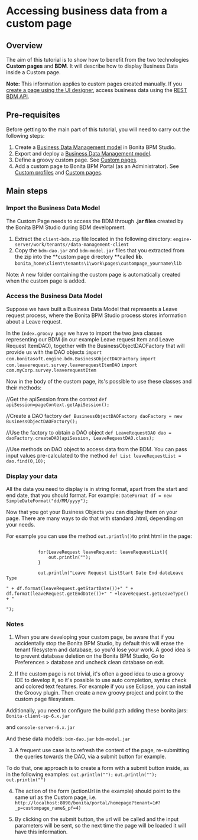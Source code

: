 # Accessing business data from a custom page

## Overview

The aim of this tutorial is to show how to benefit from the two technologies **Custom pages** and **BDM**.
It will describe how to display Business Data inside a Custom page.

**Note:** This information applies to custom pages created manually. 
If you [create a page using the UI designer](create-or-modify-a-page.md), access business data using the [REST BDM API](bdm-api.md).

## Pre-requisites

Before getting to the main part of this tutorial, you will need to carry out the following steps:

1. Create a [Business Data Management model](define-and-deploy-the-bdm.md) in Bonita BPM Studio.
2. Export and deploy a [Business Data Management model](define-and-deploy-the-bdm.md).
3. Define a groovy custom page. See [Custom pages](pages.md#examples).
4. Add a custom page to Bonita BPM Portal (as an Administrator). See [Custom profiles](custom-profiles.md) and [Custom pages](pages.md).

## Main steps

### Import the Business Data Model

The Custom Page needs to access the BDM through **.jar files** created by the Bonita BPM Studio during BDM development.

1. Extract the `client-bdm.zip` file located in the following directory: `engine-server/work/tenants//data-management-client`
2. Copy the `bdm-dao.jar` and `bdm-model.jar` files that you extracted from the zip into the **custom page directory **called **lib**.
`bonita_home\client\tenants\1\work\pages\custompage_yourname\lib`

Note: A new folder containing the custom page is automatically created when the custom page is added.

### Access the Business Data Model

Suppose we have built a Business Data Model that represents a Leave request process, where the Bonita BPM Studio process stores information about a Leave request. 

In the `Index.groovy page` we have to import the two java classes representing our BDM (in our example Leave request Item and Leave Request ItemDAO), together with the BusinessObjectDAOFactory that will provide us with the DAO objects
`import com.bonitasoft.engine.bdm.BusinessObjectDAOFactory`
`import com.leaverequest.survey.leaverequestItemDAO`
`import com.myCorp.survey.leaverequestItem`

Now in the body of the custom page, its's possible to use these classes and their methods:

//Get the apiSession from the context
`def apiSession=pageContext.getApiSession();`

//Create a DAO factory
`def BusinessObjectDAOFactory daoFactory = new BusinessObjectDAOFactory();`

//Use the factory to obtain a DAO object
`def LeaveRequestDAO dao = daoFactory.createDAO(apiSession, LeaveRequestDAO.class);`

//Use methods on DAO object to access data from the BDM. You can pass input values pre-calculated to the method
`def List leaveRequestList = dao.find(0,10);`

### Display your data

All the data you need to display is in string format, apart from the start and end date, that you should format. For example:
`DateFormat df = new SimpleDateFormat("dd/MM/yyyy");`

Now that you got your Business Objects you can display them on your page.
There are many ways to do that with standard .html, depending on your needs.

For example you can use the method `out.println()`to print html in the page:
```out.println('');
			
			for(LeaveRequest leaveRequest: leaveRequestList){         
				out.println(""); 
			}
			
			out.println("Leave Request ListStart Date End dateLeave Type

" + df.format(leaveRequest.getStartDate())+" " + df.format(leaveRequest.getEndDate())+" " +leaveRequest.getLeaveType() + "

");
```

### Notes

1. When you are developing your custom page, be aware that if you accidentally stop the Bonita BPM Studio, by default this will erase the tenant filesystem and database, so you'd lose your work.
A good idea is to prevent database deletion on the Bonita BPM Studio, Go to Preferences \> database and uncheck clean database on exit.

2. If the custom page is not trivial, it's often a good idea to use a groovy IDE to develop it, so it's possible to use auto completion, syntax check and colored text features. For example if you use Eclipse, you can install the Groovy plugin. Then create a new groovy project and point to the custom page filesystem.

Additionally, you need to configure the build path adding these bonita jars:
`Bonita-client-sp-6.x.jar`

and
`console-server-6.x.jar`

And these data models:
`bdm-dao.jar`
`bdm-model.jar`

3. A frequent use case is to refresh the content of the page, re-submitting the queries towards the DAO, via a submit button for example.

To do that, one approach is to create a form with a submit button inside, as in the following examples:
`out.println("");`
`out.println("");`
`out.println("")`

4. The action of the form (actionUrl in the example) should point to the same url as the Custom page, i.e.
`http://localhost:8090/bonita/portal/homepage?tenant=1#?_p=custompage_name&_pf=4)`

5. By clicking on the submit button, the url will be called and the input parameters will be sent, so the next time the page will be loaded it will have this information.
